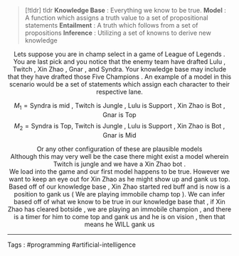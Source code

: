 > [!tldr] tldr
> **Knowledge Base** : Everything we know to be true. 
> **Model** : A function which assigns a truth value to a set of propositional statements 
> **Entailment** : A truth which follows from a set of propositions 
> **Inference** : Utilizing a set of knowns to derive new knowledge 
 


<center> Lets suppose you are in champ select in a game of League of Legends . You are last pick and you notice that the enemy team have drafted Lulu , Twitch , Xin Zhao , Gnar , and Syndra. Your knowledge base may include that they have drafted those Five Champions . An example of a model in this scenario would be a set of statements which assign each character to their respective lane. </center> 

$$M_1 = \text{Syndra is mid , Twitch is Jungle , Lulu is Support , Xin Zhao is Bot , Gnar is Top}$$
$$M_2 = \text{Syndra is Top, Twitch is Jungle , Lulu is Support , Xin Zhao is Bot , Gnar is Mid}$$

<center> Or any other configuration of these are plausible models </center>

<center> Although this may very well be the case there might exist a model wherein Twitch is jungle and we have a Xin Zhao bot . </center> 

<center> We load into the game and our first model happens to be true. However we want to keep an eye out for Xin Zhao as he might show up and gank us top. Based off of our knowledge base , Xin Zhao started red buff and is now is a position to gank us ( We are playing immobile champ top ). We can infer based off of what we know to be true in our knowledge base that , if Xin Zhao has cleared botside , we are playing an immobile champion , and there is a timer for him to come top and gank us and he is on vision , then that means he WILL gank us</center> 
<center></center> 

___
Tags : #programming #artificial-intelligence